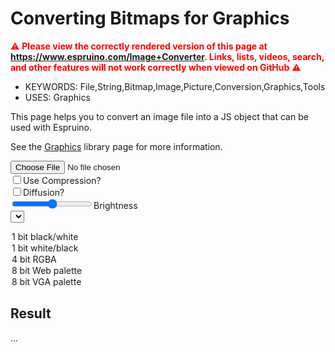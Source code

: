 <!--- Copyright (c) 2013 Gordon Williams, Pur3 Ltd. See the file LICENSE for copying permission. -->
Converting Bitmaps for Graphics
==========================================

<span style="color:red">:warning: **Please view the correctly rendered version of this page at https://www.espruino.com/Image+Converter. Links, lists, videos, search, and other features will not work correctly when viewed on GitHub** :warning:</span>

* KEYWORDS: File,String,Bitmap,Image,Picture,Conversion,Graphics,Tools
* USES: Graphics

This page helps you to convert an image file into a JS object that can
be used with Espruino.

See the [Graphics](/Graphics) library page for more information.

<script src="/js/heatshrink.js"></script>
<input type="file" id="fileLoader"/><br/>
<input type="checkbox" id="compression" onchange="imageLoaded()">Use Compression?</input><br/>
<input type="checkbox" id="diffusion" onchange="imageLoaded()">Diffusion?</input><br/>
<input type="range" id="brightness" min="-255" max="255" value="0" onchange="imageLoaded()">Brightness</input><br/>
<select id="colorStyle" onchange="imageLoaded()">
<option value="1bit" selected="selected">1 bit black/white</option>
<option value="1bitinverted">1 bit white/black</option>
<option value="4bit">4 bit RGBA</option>
<option value="web">8 bit Web palette</option>
<option value="vga">8 bit VGA palette</option>
</select>

<canvas id="canvas" style="display:none;"></canvas>

<h2>Result</h2>
<p><p id="ressize">...</p></p>
<textarea id="resdata" style="display:none;"></textarea>

<script>
var PAL_VGA = [0x000000, 0x0000a8, 0x00a800, 0x00a8a8, 0xa80000, 0xa800a8, 0xa85400, 0xa8a8a8, 0x545454, 0x5454fc, 0x54fc54, 0x54fcfc, 0xfc5454, 0xfc54fc, 0xfcfc54, 0xfcfcfc, 0x000000, 0x141414, 0x202020, 0x2c2c2c, 0x383838, 0x444444, 0x505050, 0x606060, 0x707070, 0x808080, 0x909090, 0xa0a0a0, 0xb4b4b4, 0xc8c8c8, 0xe0e0e0, 0xfcfcfc, 0x0000fc, 0x4000fc, 0x7c00fc, 0xbc00fc, 0xfc00fc, 0xfc00bc, 0xfc007c, 0xfc0040, 0xfc0000, 0xfc4000, 0xfc7c00, 0xfcbc00, 0xfcfc00, 0xbcfc00, 0x7cfc00, 0x40fc00, 0x00fc00, 0x00fc40, 0x00fc7c, 0x00fcbc, 0x00fcfc, 0x00bcfc, 0x007cfc, 0x0040fc, 0x7c7cfc, 0x9c7cfc, 0xbc7cfc, 0xdc7cfc, 0xfc7cfc, 0xfc7cdc, 0xfc7cbc, 0xfc7c9c, 0xfc7c7c, 0xfc9c7c, 0xfcbc7c, 0xfcdc7c, 0xfcfc7c, 0xdcfc7c, 0xbcfc7c, 0x9cfc7c, 0x7cfc7c, 0x7cfc9c, 0x7cfcbc, 0x7cfcdc, 0x7cfcfc, 0x7cdcfc, 0x7cbcfc, 0x7c9cfc, 0xb4b4fc, 0xc4b4fc, 0xd8b4fc, 0xe8b4fc, 0xfcb4fc, 0xfcb4e8, 0xfcb4d8, 0xfcb4c4, 0xfcb4b4, 0xfcc4b4, 0xfcd8b4, 0xfce8b4, 0xfcfcb4, 0xe8fcb4, 0xd8fcb4, 0xc4fcb4, 0xb4fcb4, 0xb4fcc4, 0xb4fcd8, 0xb4fce8, 0xb4fcfc, 0xb4e8fc, 0xb4d8fc, 0xb4c4fc, 0x000070, 0x1c0070, 0x380070, 0x540070, 0x700070, 0x700054, 0x700038, 0x70001c, 0x700000, 0x701c00, 0x703800, 0x705400, 0x707000, 0x547000, 0x387000, 0x1c7000, 0x007000, 0x00701c, 0x007038, 0x007054, 0x007070, 0x005470, 0x003870, 0x001c70, 0x383870, 0x443870, 0x543870, 0x603870, 0x703870, 0x703860, 0x703854, 0x703844, 0x703838, 0x704438, 0x705438, 0x706038, 0x707038, 0x607038, 0x547038, 0x447038, 0x387038, 0x387044, 0x387054, 0x387060, 0x387070, 0x386070, 0x385470, 0x384470, 0x505070, 0x585070, 0x605070, 0x685070, 0x705070, 0x705068, 0x705060, 0x705058, 0x705050, 0x705850, 0x706050, 0x706850, 0x707050, 0x687050, 0x607050, 0x587050, 0x507050, 0x507058, 0x507060, 0x507068, 0x507070, 0x506870, 0x506070, 0x505870, 0x000040, 0x100040, 0x200040, 0x300040, 0x400040, 0x400030, 0x400020, 0x400010, 0x400000, 0x401000, 0x402000, 0x403000, 0x404000, 0x304000, 0x204000, 0x104000, 0x004000, 0x004010, 0x004020, 0x004030, 0x004040, 0x003040, 0x002040, 0x001040, 0x202040, 0x282040, 0x302040, 0x382040, 0x402040, 0x402038, 0x402030, 0x402028, 0x402020, 0x402820, 0x403020, 0x403820, 0x404020, 0x384020, 0x304020, 0x284020, 0x204020, 0x204028, 0x204030, 0x204038, 0x204040, 0x203840, 0x203040, 0x202840, 0x2c2c40, 0x302c40, 0x342c40, 0x3c2c40, 0x402c40, 0x402c3c, 0x402c34, 0x402c30, 0x402c2c, 0x40302c, 0x40342c, 0x403c2c, 0x40402c, 0x3c402c, 0x34402c, 0x30402c, 0x2c402c, 0x2c4030, 0x2c4034, 0x2c403c, 0x2c4040, 0x2c3c40, 0x2c3440, 0x2c3040, 0x000000, 0x000000, 0x000000, 0x000000, 0x000000, 0x000000, 0x000000, 0xFFFFFF];
var PAL_WEB = [0x000000,0x000033,0x000066,0x000099,0x0000cc,0x0000ff,0x003300,0x003333,0x003366,0x003399,0x0033cc,0x0033ff,0x006600,0x006633,0x006666,0x006699,0x0066cc,0x0066ff,0x009900,0x009933,0x009966,0x009999,0x0099cc,0x0099ff,0x00cc00,0x00cc33,0x00cc66,0x00cc99,0x00cccc,0x00ccff,0x00ff00,0x00ff33,0x00ff66,0x00ff99,0x00ffcc,0x00ffff,0x330000,0x330033,0x330066,0x330099,0x3300cc,0x3300ff,0x333300,0x333333,0x333366,0x333399,0x3333cc,0x3333ff,0x336600,0x336633,0x336666,0x336699,0x3366cc,0x3366ff,0x339900,0x339933,0x339966,0x339999,0x3399cc,0x3399ff,0x33cc00,0x33cc33,0x33cc66,0x33cc99,0x33cccc,0x33ccff,0x33ff00,0x33ff33,0x33ff66,0x33ff99,0x33ffcc,0x33ffff,0x660000,0x660033,0x660066,0x660099,0x6600cc,0x6600ff,0x663300,0x663333,0x663366,0x663399,0x6633cc,0x6633ff,0x666600,0x666633,0x666666,0x666699,0x6666cc,0x6666ff,0x669900,0x669933,0x669966,0x669999,0x6699cc,0x6699ff,0x66cc00,0x66cc33,0x66cc66,0x66cc99,0x66cccc,0x66ccff,0x66ff00,0x66ff33,0x66ff66,0x66ff99,0x66ffcc,0x66ffff,0x990000,0x990033,0x990066,0x990099,0x9900cc,0x9900ff,0x993300,0x993333,0x993366,0x993399,0x9933cc,0x9933ff,0x996600,0x996633,0x996666,0x996699,0x9966cc,0x9966ff,0x999900,0x999933,0x999966,0x999999,0x9999cc,0x9999ff,0x99cc00,0x99cc33,0x99cc66,0x99cc99,0x99cccc,0x99ccff,0x99ff00,0x99ff33,0x99ff66,0x99ff99,0x99ffcc,0x99ffff,0xcc0000,0xcc0033,0xcc0066,0xcc0099,0xcc00cc,0xcc00ff,0xcc3300,0xcc3333,0xcc3366,0xcc3399,0xcc33cc,0xcc33ff,0xcc6600,0xcc6633,0xcc6666,0xcc6699,0xcc66cc,0xcc66ff,0xcc9900,0xcc9933,0xcc9966,0xcc9999,0xcc99cc,0xcc99ff,0xcccc00,0xcccc33,0xcccc66,0xcccc99,0xcccccc,0xccccff,0xccff00,0xccff33,0xccff66,0xccff99,0xccffcc,0xccffff,0xff0000,0xff0033,0xff0066,0xff0099,0xff00cc,0xff00ff,0xff3300,0xff3333,0xff3366,0xff3399,0xff33cc,0xff33ff,0xff6600,0xff6633,0xff6666,0xff6699,0xff66cc,0xff66ff,0xff9900,0xff9933,0xff9966,0xff9999,0xff99cc,0xff99ff,0xffcc00,0xffcc33,0xffcc66,0xffcc99,0xffcccc,0xffccff,0xffff00,0xffff33,0xffff66,0xffff99,0xffffcc,0xffffff];
var TRANSPARENT_8BIT = 254;
function findColour(palette,r,g,b,a) {
  if (a<128) return TRANSPARENT_8BIT;
  var maxd = 0xFFFFFF;
  var c = 0;
  if (diffusion) { // fixme!
    r += Math.random()*48 - 24;
    g += Math.random()*48 - 24;
    b += Math.random()*48 - 24;
  }
  palette.forEach(function(p,n) {
    var pr=p>>16;
    var pg=(p>>8)&255;
    var pb=p&255;
    var dr = r-pr;
    var dg = g-pg;
    var db = b-pb;
    var d = dr*dr + dg*dg + db*db;
    if (d<maxd) {
      c = n;
      maxd=d;
    }
  });
  return c;
}

var diffusion = false;

  var COL_BPP = {
    "1bit":1,
    "4bit":4,
    "vga":8,
    "web":8,
  };


  var COL_FROM_RGB = {
    "1bit":function(r,g,b) {
      var c = (r+g+b) / 3;
      var thresh = 128;
      if (diffusion) thresh=Math.random()*254+1;
      return c>thresh;
    },
    "4bit":function(r,g,b,a) {
      var thresh = 128;
      if (diffusion) thresh=Math.random()*254+1;
      return (
        ((r>thresh)?1:0) |
        ((g>thresh)?2:0) |
        ((b>thresh)?4:0) |
        ((a>thresh)?8:0));
    },
    "vga":function(r,g,b,a) {
      return findColour(PAL_VGA,r,g,b,a);
    },
    "web":function(r,g,b,a) {
      return findColour(PAL_WEB,r,g,b,a);
    },
  };
  var COL_TO_RGB = {
    "1bit":function(c) {
      return c ? 0xFFFFFF : 0;
    },
    "4bit":function(c,x,y) {
      if (!(c&8)) return ((((x>>2)^(y>>2))&1)?0xFFFFFF:0);
      return ((c&1 ? 0xFF0000 : 0) |
              (c&2 ? 0x00FF00 : 0) |
              (c&4 ? 0x0000FF : 0));
    },
    "vga":function(c,x,y) {
      if (c==TRANSPARENT_8BIT) return ((((x>>2)^(y>>2))&1)?0xFFFFFF:0);
      return PAL_VGA[c];
    },
    "web":function(c,x,y) {
      if (c==TRANSPARENT_8BIT) return ((((x>>2)^(y>>2))&1)?0xFFFFFF:0);
      return PAL_WEB[c];
    },
  };

  function clip(x) {
    if (x<0) return 0;
    if (x>255) return 255;
    return x;
  }

  var img;
  function imageLoaded() {
    if (img === undefined) return;
    diffusion = document.getElementById("diffusion").checked;
    compression = document.getElementById("compression").checked;
    var brightness = 0|document.getElementById("brightness").value;
    var colorSelect = document.getElementById("colorStyle");
    var colorStyle = colorSelect.options[colorSelect.selectedIndex].value;
    var inverted = false;
    var transparentCol = 0;
    if (colorStyle=="1bitinverted") {
      colorStyle="1bit";
      inverted=true;
    }
    if (colorStyle=="4bit")
      transparentCol=0;
    if (colorStyle=="vga" || colorStyle=="web")
      transparentCol=TRANSPARENT_8BIT;
    var bpp = COL_BPP[colorStyle];
    var canvas = document.getElementById("canvas")
    canvas.width = img.width*2;
    canvas.height = img.height;
    canvas.style = "display:block;border:1px solid black;margin:8px;"
    var ctx = canvas.getContext("2d");
    ctx.drawImage(img,0,0);
    var imageData = ctx.getImageData(0, 0, img.width, img.height);
    var data = imageData.data;
    var bitData = new Uint8Array(((img.width*img.height)*bpp+7)/8);
    var n = 0;
    for (var y=0; y<img.height; y++) {
      //var s = "";
      for (var x=0; x<img.width; x++) {
        var r = clip(data[n*4] + brightness);
        var g = clip(data[n*4+1] + brightness);
        var b = clip(data[n*4+2] + brightness);
        var a = data[n*4+3];

        if (inverted) {
          r=255-r;
          g=255-g;
          b=255-b;
        }
        var c = COL_FROM_RGB[colorStyle](r,g,b,a);
        if (bpp==1) bitData[n>>3] |= 128>>(n&7);
        else if (bpp==4) bitData[n>>1] |= c<<((n&1)?0:4);
        else if (bpp==8) bitData[n] = c;
        else throw new Error("Unhandled BPP");
        var cr = COL_TO_RGB[colorStyle](c,x,y);
        data[n*4] = cr>>16;
        data[n*4+1]= (cr>>8)&255;
        data[n*4+2]= cr&255;
        data[n*4+3]=255;
        n++;
      }
      //console.log(s);
    }
    //console.log(bitData);

    var strCmd;
    if (compression) {
      bitData = heatshrink_compress(bitData);
      strCmd = 'require("heatshrink").decompress';
    } else {
      strCmd = 'E.toArrayBuffer';
    }
    var str = "";
    for (n=0; n<bitData.length; n++)
      str += String.fromCharCode(bitData[n]);
    var imgstr = "var img = {\n";
    imgstr += "  width : "+img.width+", height : "+img.height+", bpp : "+bpp+",\n";
    imgstr += "  transparent : "+transparentCol+",\n";
    imgstr += '  buffer : '+strCmd+'(atob("'+btoa(str)+'"))\n';
    imgstr += "};\n";
    ctx.putImageData(imageData,img.width,0);
    document.getElementById("ressize").innerHTML = str.length+" Characters";
    document.getElementById("resdata").innerHTML = imgstr;
    document.getElementById("resdata").style = "width:650px;height:300px;";
  }
  function handleFileSelect(event) {
      if (event.target.files.length != 1) return;
      var reader = new FileReader();
      reader.onload = function(event) {
        img = new Image();
        img.onload = imageLoaded;
        img.src = event.target.result;
      };
      reader.readAsDataURL(event.target.files[0]);
    };
    document.getElementById('fileLoader').addEventListener('change', handleFileSelect, false);
</script>
